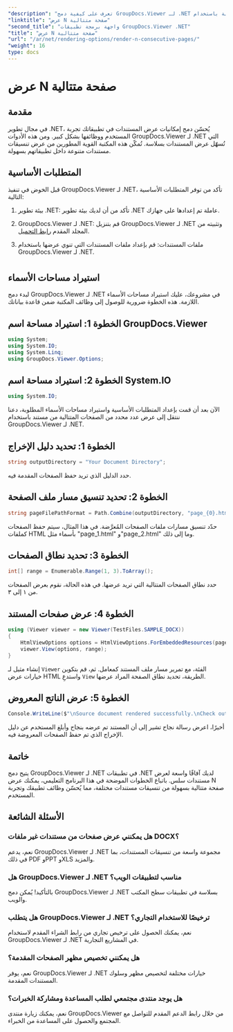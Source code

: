 ```yaml
---
"description": "تعرف على كيفية دمج GroupDocs.Viewer لـ .NET في تطبيقاتك لعرض المستندات بسهولة باستخدام N صفحة متتالية."
"linktitle": "عرض N صفحة متتالية"
"second_title": "واجهة برمجة تطبيقات GroupDocs.Viewer .NET"
"title": "عرض N صفحة متتالية"
"url": "/ar/net/rendering-options/render-n-consecutive-pages/"
"weight": 16
type: docs
---
```

# عرض N صفحة متتالية

## مقدمة
في مجال تطوير .NET، يُحسّن دمج إمكانيات عرض المستندات في تطبيقاتك تجربة المستخدم ووظائفها بشكل كبير. ومن هذه الأدوات GroupDocs.Viewer لـ .NET التي تُسهّل عرض المستندات بسلاسة. تُمكّن هذه المكتبة القوية المطورين من عرض تنسيقات مستندات متنوعة داخل تطبيقاتهم بسهولة.
## المتطلبات الأساسية
قبل الخوض في تنفيذ GroupDocs.Viewer لـ .NET، تأكد من توفر المتطلبات الأساسية التالية:
1. بيئة تطوير .NET: تأكد من أن لديك بيئة تطوير .NET عاملة تم إعدادها على جهازك.
  
2. GroupDocs.Viewer لـ .NET: قم بتنزيل GroupDocs.Viewer لـ .NET وتثبيته من المجلد المقدم [رابط التحميل](https://releases.groupdocs.com/viewer/net/).
3. ملفات المستندات: قم بإعداد ملفات المستندات التي تنوي عرضها باستخدام GroupDocs.Viewer لـ .NET.
#
## استيراد مساحات الأسماء
لبدء دمج GroupDocs.Viewer لـ .NET في مشروعك، عليك استيراد مساحات الأسماء اللازمة. هذه الخطوة ضرورية للوصول إلى وظائف المكتبة ضمن قاعدة بياناتك.
## الخطوة 1: استيراد مساحة اسم GroupDocs.Viewer
```csharp
using System;
using System.IO;
using System.Linq;
using GroupDocs.Viewer.Options;
```
## الخطوة 2: استيراد مساحة اسم System.IO
```csharp
using System.IO;
```

الآن بعد أن قمت بإعداد المتطلبات الأساسية واستيراد مساحات الأسماء المطلوبة، دعنا ننتقل إلى عرض عدد محدد من الصفحات المتتالية من مستند باستخدام GroupDocs.Viewer لـ .NET.
## الخطوة 1: تحديد دليل الإخراج
```csharp
string outputDirectory = "Your Document Directory";
```
حدد الدليل الذي تريد حفظ الصفحات المقدمة فيه.
## الخطوة 2: تحديد تنسيق مسار ملف الصفحة
```csharp
string pageFilePathFormat = Path.Combine(outputDirectory, "page_{0}.html");
```
حدّد تنسيق مسارات ملفات الصفحات المُعرَّضة. في هذا المثال، سيتم حفظ الصفحات كملفات HTML بأسماء مثل "page_1.html" و"page_2.html" وما إلى ذلك.
## الخطوة 3: تحديد نطاق الصفحات
```csharp
int[] range = Enumerable.Range(1, 3).ToArray();
```
حدد نطاق الصفحات المتتالية التي تريد عرضها. في هذه الحالة، نقوم بعرض الصفحات من ١ إلى ٣.
## الخطوة 4: عرض صفحات المستند
```csharp
using (Viewer viewer = new Viewer(TestFiles.SAMPLE_DOCX))
{
    HtmlViewOptions options = HtmlViewOptions.ForEmbeddedResources(pageFilePathFormat);
    viewer.View(options, range);
}
```
إنشاء مثيل لـ `Viewer` الفئة، مع تمرير مسار ملف المستند كمعامل. ثم، قم بتكوين خيارات عرض HTML واستدعِ `View` الطريقة، تحديد نطاق الصفحة المراد عرضها.
## الخطوة 5: عرض الناتج المعروض
```csharp
Console.WriteLine($"\nSource document rendered successfully.\nCheck output in {outputDirectory}.");
```
أخيرًا، اعرض رسالة نجاح تشير إلى أن المستند تم عرضه بنجاح وأبلغ المستخدم عن دليل الإخراج الذي تم حفظ الصفحات المعروضة فيه.

## خاتمة
يتيح دمج GroupDocs.Viewer لـ .NET في تطبيقات .NET لديك آفاقًا واسعة لعرض مستندات سلس. باتباع الخطوات الموضحة في هذا البرنامج التعليمي، يمكنك عرض N صفحة متتالية بسهولة من تنسيقات مستندات مختلفة، مما يُحسّن وظائف تطبيقك وتجربة المستخدم.
## الأسئلة الشائعة
### هل يمكنني عرض صفحات من مستندات غير ملفات DOCX؟
نعم، يدعم GroupDocs.Viewer لـ .NET مجموعة واسعة من تنسيقات المستندات، بما في ذلك PDF وPPT وXLS والمزيد.
### هل GroupDocs.Viewer لـ .NET مناسب لتطبيقات الويب؟
بالتأكيد! يُمكن دمج GroupDocs.Viewer لـ .NET بسلاسة في تطبيقات سطح المكتب والويب.
### هل يتطلب GroupDocs.Viewer لـ .NET ترخيصًا للاستخدام التجاري؟
نعم، يمكنك الحصول على ترخيص تجاري من رابط الشراء المقدم لاستخدام GroupDocs.Viewer لـ .NET في المشاريع التجارية.
### هل يمكنني تخصيص مظهر الصفحات المقدمة؟
نعم، يوفر GroupDocs.Viewer لـ .NET خيارات مختلفة لتخصيص مظهر وسلوك المستندات المقدمة.
### هل يوجد منتدى مجتمعي لطلب المساعدة ومشاركة الخبرات؟
نعم، يمكنك زيارة منتدى GroupDocs.Viewer من خلال رابط الدعم المقدم للتواصل مع المجتمع والحصول على المساعدة من الخبراء.